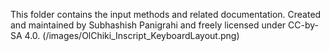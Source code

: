 This folder contains the input methods and related documentation. Created and maintained by Subhashish Panigrahi and freely licensed under CC-by-SA 4.0.
(/images/OlChiki_Inscript_KeyboardLayout.png)
